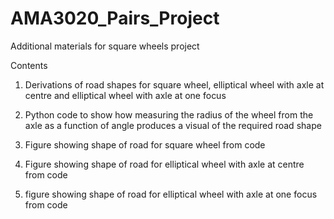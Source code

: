 # AMA3020_Pairs_Project
Additional materials for square wheels project

Contents 

1. Derivations of road shapes for square wheel, elliptical wheel with axle at centre and elliptical wheel with axle at one focus

2. Python code to show how measuring the radius of the wheel from the axle as a function of angle produces a visual of the required road shape

3. Figure showing shape of road for square wheel from code

4. Figure showing shape of road for elliptical wheel with axle at centre from code

5. figure showing shape of road for elliptical wheel with axle at one focus from code
